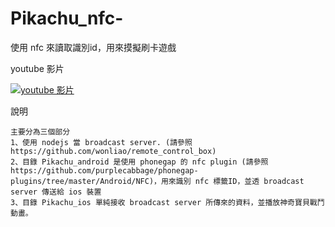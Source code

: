 Pikachu_nfc-
============

使用 nfc 來讀取識別id，用來摸擬刷卡遊戲

youtube 影片

[![youtube 影片](http://img.youtube.com/vi/YqvVwOB7zow/0.jpg)](http://www.youtube.com/watch?v=YqvVwOB7zow)



說明

    主要分為三個部分
    1、使用 nodejs 當 broadcast server. (請參照 https://github.com/wonliao/remote_control_box)
    2、目錄 Pikachu_android 是使用 phonegap 的 nfc plugin (請參照 https://github.com/purplecabbage/phonegap-plugins/tree/master/Android/NFC)，用來識別 nfc 標籤ID，並透 broadcast server 傳送給 ios 裝置 
    3、目錄 Pikachu_ios 單純接收 broadcast server 所傳來的資料，並播放神奇寶貝戰鬥動畫。

